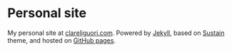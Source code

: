 # Personal site

My personal site at [clareliguori.com](https://www.clareliguori.com).  Powered by [Jekyll](http://jekyllrb.com/), based on [Sustain](https://github.com/jekyller/sustain) theme, and hosted on [GitHub pages](https://pages.github.com/).

